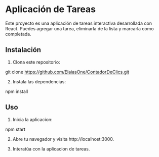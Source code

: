 # Aplicación de Tareas
Este proyecto es una aplicación de tareas interactiva desarrollada con React. Puedes agregar una tarea, eliminarla de la lista y marcarla como completada.


## Instalación

1. Clona este repositorio:

git clone https://github.com/ElaiasOne/ContadorDeClics.git

2. Instala las dependencias:

npm install

## Uso

1. Inicia la aplicacion:

npm start

2. Abre tu navegador y visita http://localhost:3000.

3. Interatúa con la aplicacion de tareas.